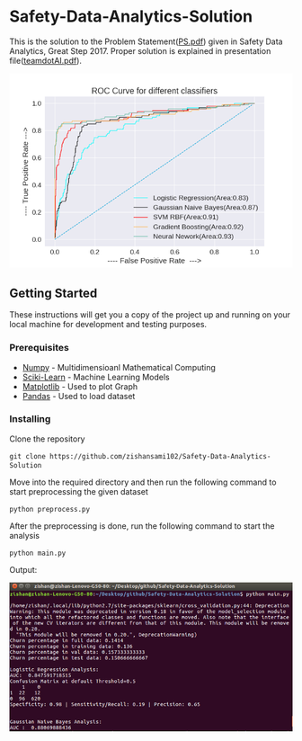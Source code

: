 # Safety-Data-Analytics-Solution

This is the solution to the Problem Statement([PS.pdf](https://github.com/zishansami102/Safety-Data-Analytics-Solution/blob/master/PS.pdf)) given in Safety Data Analytics, Great Step 2017. Proper solution is explained in presentation file([teamdotAI.pdf](https://github.com/zishansami102/Safety-Data-Analytics-Solution/blob/master/teamdotai.pdf)).

![alt text](roc.png)

## Getting Started

These instructions will get you a copy of the project up and running on your local machine for development and testing purposes.

### Prerequisites


* [Numpy](http://www.numpy.org/) - Multidimensioanl Mathematical Computing 
* [Sciki-Learn](http://scikit-learn.org/stable/install.html) - Machine Learning Models
* [Matplotlib](https://matplotlib.org/contents.html) - Used to plot Graph
* [Pandas](http://pandas.pydata.org/pandas-docs/version/0.18.0/) - Used to load dataset

### Installing

Clone the repository

```
git clone https://github.com/zishansami102/Safety-Data-Analytics-Solution
```
Move into the required directory and then run the following command to start preprocessing the given dataset

```
python preprocess.py
```
After the preprocessing is done, run the following command to start the analysis

```
python main.py
```

Output:

![alt text](main.png)
